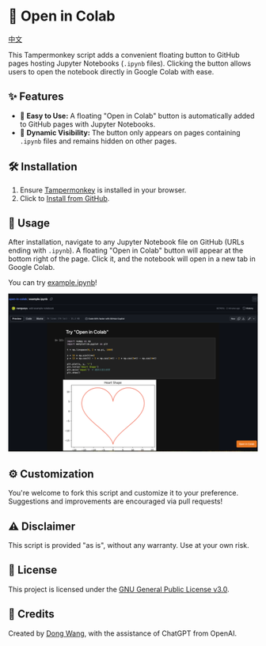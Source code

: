 # 📘 Open in Colab

[中文](./readme_cn.md)

This Tampermonkey script adds a convenient floating button to GitHub pages hosting Jupyter Notebooks (`.ipynb` files). Clicking the button allows users to open the notebook directly in Google Colab with ease.

## ✨ Features

- 🚀 **Easy to Use:** A floating "Open in Colab" button is automatically added to GitHub pages with Jupyter Notebooks.
- 🔄 **Dynamic Visibility:** The button only appears on pages containing `.ipynb` files and remains hidden on other pages.

## 🛠 Installation

1. Ensure [Tampermonkey](https://www.tampermonkey.net/) is installed in your browser.
2. Click to [Install from GitHub](https://raw.githubusercontent.com/nanguoyu/open-in-colab/main/open-in-colab.user.js).

## 📖 Usage

After installation, navigate to any Jupyter Notebook file on GitHub (URLs ending with `.ipynb`). A floating "Open in Colab" button will appear at the bottom right of the page. Click it, and the notebook will open in a new tab in Google Colab.

You can try [example.ipynb](./example.ipynb)!


![](.github/example.png)


## ⚙ Customization

You're welcome to fork this script and customize it to your preference. Suggestions and improvements are encouraged via pull requests!

## ⚠ Disclaimer

This script is provided "as is", without any warranty. Use at your own risk.

## 📜 License

This project is licensed under the [GNU General Public License v3.0](LICENSE).

## 🤝 Credits

Created by [Dong Wang](https://github.com/nanguoyu), with the assistance of ChatGPT from OpenAI.
